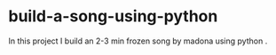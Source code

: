 # build-a-song-using-python
In this project I build an 2-3 min  frozen song by madona using python .
